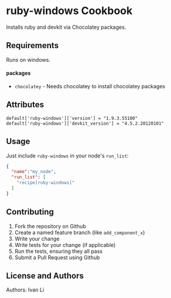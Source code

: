 ruby-windows Cookbook
=====================
Installs ruby and devkit via Chocolatey packages.

Requirements
------------
Runs on windows.

#### packages
- `chocolatey` - Needs chocolatey to install chocolatey packages

Attributes
----------
````
default['ruby-windows']['version'] = "1.9.3.55100"
default['ruby-windows']['devkit_version'] = "4.5.2.20120101"
````

Usage
-----
Just include `ruby-windows` in your node's `run_list`:

```json
{
  "name":"my_node",
  "run_list": [
    "recipe[ruby-windows]"
  ]
}
```

Contributing
------------
1. Fork the repository on Github
2. Create a named feature branch (like `add_component_x`)
3. Write your change
4. Write tests for your change (if applicable)
5. Run the tests, ensuring they all pass
6. Submit a Pull Request using Github

License and Authors
-------------------
Authors: Ivan Li

